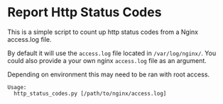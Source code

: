 # Report Http Status Codes

This is a simple script to count up http status codes from a Nginx access.log file.

By default it will use the `access.log` file located in `/var/log/nginx/`. You could also provide a your own nginx `access.log` file as an argument.

Depending on environment this may need to be ran with root access.

```
Usage:
  http_status_codes.py [/path/to/nginx/access.log]
```
